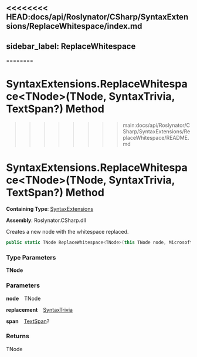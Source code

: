 <<<<<<<< HEAD:docs/api/Roslynator/CSharp/SyntaxExtensions/ReplaceWhitespace/index.md
---
sidebar_label: ReplaceWhitespace
---
========
# SyntaxExtensions\.ReplaceWhitespace\<TNode\>\(TNode, SyntaxTrivia, TextSpan?\) Method
>>>>>>>> main:docs/api/Roslynator/CSharp/SyntaxExtensions/ReplaceWhitespace/README.md

# SyntaxExtensions\.ReplaceWhitespace&lt;TNode&gt;\(TNode, SyntaxTrivia, TextSpan?\) Method

**Containing Type**: [SyntaxExtensions](../index.md)

**Assembly**: Roslynator\.CSharp\.dll

  
Creates a new node with the whitespace replaced\.

```csharp
public static TNode ReplaceWhitespace<TNode>(this TNode node, Microsoft.CodeAnalysis.SyntaxTrivia replacement, Microsoft.CodeAnalysis.Text.TextSpan? span = null) where TNode : Microsoft.CodeAnalysis.SyntaxNode
```

### Type Parameters

**TNode**

### Parameters

**node** &ensp; TNode

**replacement** &ensp; [SyntaxTrivia](https://docs.microsoft.com/en-us/dotnet/api/microsoft.codeanalysis.syntaxtrivia)

**span** &ensp; [TextSpan](https://docs.microsoft.com/en-us/dotnet/api/microsoft.codeanalysis.text.textspan)?

### Returns

TNode

